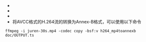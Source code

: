 * 
* 
* 
* 将AVCC格式的H.264流的转换为Annex-B格式，可以使用以下命令

```shell
ffmpeg -i juren-30s.mp4 -codec copy -bsf:v h264_mp4toannexb doc/OUTPUT.ts
```
